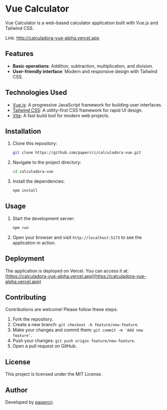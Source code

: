 # Vue Calculator

Vue Calculator is a web-based calculator application built with Vue.js and Tailwind CSS.

Link: http://calculadora-vue-alpha.vercel.app

## Features

- **Basic operations**: Addition, subtraction, multiplication, and division.
- **User-friendly interface**: Modern and responsive design with Tailwind CSS.

## Technologies Used

- [Vue.js](https://vuejs.org/): A progressive JavaScript framework for building user interfaces.
- [Tailwind CSS](https://tailwindcss.com/): A utility-first CSS framework for rapid UI design.
- [Vite](https://vitejs.dev/): A fast build tool for modern web projects.

## Installation

1. Clone this repository:

   ```bash
   git clone https://github.com/papercri/calculadora-vue.git
   ```

2. Navigate to the project directory:

   ```bash
   cd calculadora-vue
   ```

3. Install the dependencies:

   ```bash
   npm install
   ```

## Usage

1. Start the development server:

   ```bash
   npm run 
   ```

2. Open your browser and visit `http://localhost:5173` to see the application in action.

## Deployment

The application is deployed on Vercel. You can access it at: [https://calculadora-vue-alpha.vercel.app](https://calculadora-vue-alpha.vercel.app)

## Contributing

Contributions are welcome! Please follow these steps:

1. Fork the repository.
2. Create a new branch: `git checkout -b feature/new-feature`.
3. Make your changes and commit them: `git commit -m 'Add new feature'`.
4. Push your changes: `git push origin feature/new-feature`.
5. Open a pull request on GitHub.

## License

This project is licensed under the MIT License.

## Author

Developed by [papercri](https://github.com/papercri).
